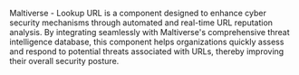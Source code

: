 Maltiverse - Lookup URL is a component designed to enhance cyber security mechanisms through automated and real-time URL reputation analysis. By integrating seamlessly with Maltiverse's comprehensive threat intelligence database, this component helps organizations quickly assess and respond to potential threats associated with URLs, thereby improving their overall security posture.
